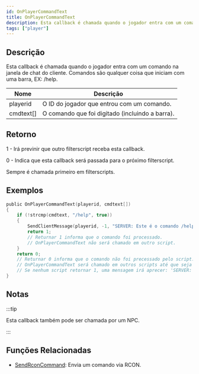 ```yaml
---
id: OnPlayerCommandText
title: OnPlayerCommandText
description: Esta callback é chamada quando o jogador entra com um comando na janela de chat do cliente.
tags: ["player"]
---
```


## Descrição

Esta callback é chamada quando o jogador entra com um comando na janela de chat do cliente. Comandos são qualquer coisa que iniciam com uma barra, EX: /help.

| Nome      | Descrição                                       |
| --------- | ----------------------------------------------- |
| playerid  | O ID do jogador que entrou com um comando.      |
| cmdtext[] | O comando que foi digitado (incluindo a barra). |

## Retorno

1 - Irá previnir que outro filterscript receba esta callback.

0 - Indica que esta callback será passada para o próximo filterscript.

Sempre é chamada primeiro em filterscripts.

## Exemplos

```c
public OnPlayerCommandText(playerid, cmdtext[])
{
    if (!strcmp(cmdtext, "/help", true))
    {
        SendClientMessage(playerid, -1, "SERVER: Este é o comando /help!");
        return 1;
        // Returnar 1 informa que o comando foi processado.
        // OnPlayerCommandText não será chamado em outro script.
    }
    return 0;
    // Returnar 0 informa que o comando não foi precessado pelo script.
    // OnPlayerCommandText será chamado em outros scripts até que seja retornado 1.
    // Se nenhum script retornar 1, uma mensagem irá aprecer: 'SERVER: Unknown Command'
}
```

## Notas

:::tip

Esta callback também pode ser chamada por um NPC.

:::

## Funções Relacionadas

- [SendRconCommand](../functions/SendRconCommand.md): Envia um comando via RCON.
